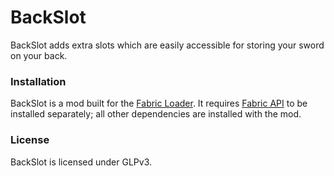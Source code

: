 # BackSlot
BackSlot adds extra slots which are easily accessible for storing your sword on your back.

### Installation
BackSlot is a mod built for the [Fabric Loader](https://fabricmc.net/). It requires [Fabric API](https://www.curseforge.com/minecraft/mc-mods/fabric-api) to be installed separately; all other dependencies are installed with the mod.

### License
BackSlot is licensed under GLPv3.
